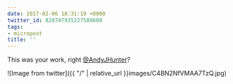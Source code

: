 ```yaml
---
date: 2017-02-06 18:31:19 +0000
twitter_id: 828747935227588608
tags:
- micropost
title: ''
---
```


This was your work, right [@AndyJHunter](https://twitter.com/AndyJHunter)?

![Image from twitter]({{ "/" | relative_url  }}images/C4BN2NfVMAA7TzQ.jpg)
